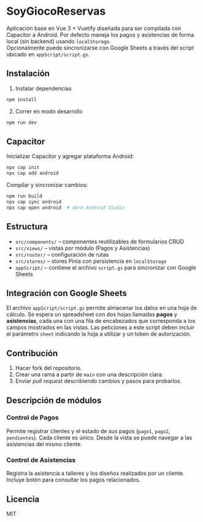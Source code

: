 # SoyGiocoReservas

Aplicación base en Vue 3 + Vuetify diseñada para ser compilada con Capacitor a Android. Por defecto maneja los pagos y asistencias de forma local (sin backend) usando `localStorage`.  
Opcionalmente puede sincronizarse con Google Sheets a través del script ubicado en `appScript/script.gs`.

## Instalación

1. Instalar dependencias

```bash
npm install
```

2. Correr en modo desarrollo

```bash
npm run dev
```

## Capacitor

Inicializar Capacitor y agregar plataforma Android:

```bash
npx cap init
npx cap add android
```

Compilar y sincronizar cambios:

```bash
npm run build
npx cap sync android
npx cap open android  # abre Android Studio
```

## Estructura

- `src/components/` – componentes reutilizables de formularios CRUD
- `src/views/` – vistas por módulo (Pagos y Asistencias)
- `src/router/` – configuración de rutas
- `src/stores/` – stores Pinia con persistencia en `localStorage`
- `appScript/` – contiene el archivo `script.gs` para sincronizar con Google Sheets

## Integración con Google Sheets

El archivo `appScript/script.gs` permite almacenar los datos en una hoja de cálculo.
Se espera un spreadsheet con dos hojas llamadas **pagos** y **asistencias**, cada
una con una fila de encabezados que corresponda a los campos mostrados en las
vistas.
Las peticiones a este script deben incluir el parámetro `sheet` indicando la hoja
a utilizar y un token de autorización.

## Contribución

1. Hacer fork del repositorio.
2. Crear una rama a partir de `main` con una descripción clara.
3. Enviar *pull request* describiendo cambios y pasos para probarlos.

## Descripción de módulos

### Control de Pagos
Permite registrar clientes y el estado de sus pagos (`pago1`, `pago2`, `pendientes`). Cada cliente es único. Desde la vista se puede navegar a las asistencias del mismo cliente.

### Control de Asistencias
Registra la asistencia a talleres y los diseños realizados por un cliente. Incluye botón para consultar los pagos relacionados.

## Licencia

MIT

